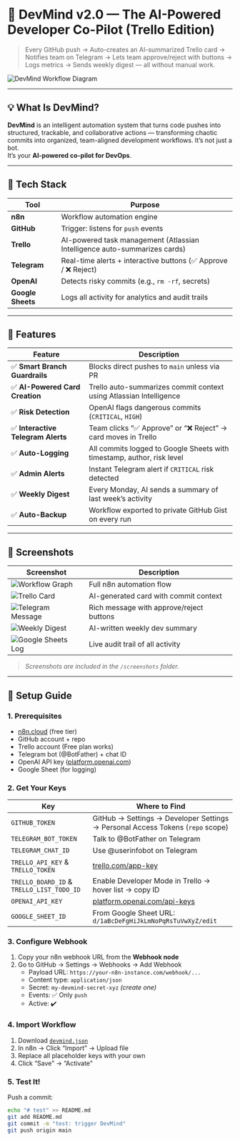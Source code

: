 # 🌟 DevMind v2.0 — The AI-Powered Developer Co-Pilot (Trello Edition)

> Every GitHub push → Auto-creates an AI-summarized Trello card → Notifies team on Telegram → Lets team approve/reject with buttons → Logs metrics → Sends weekly digest — all without manual work.

![DevMind Workflow Diagram](screenshots/n8n-workflow.png)

---

## 💡 What Is DevMind?

**DevMind** is an intelligent automation system that turns code pushes into structured, trackable, and collaborative actions — transforming chaotic commits into organized, team-aligned development workflows.
It’s not just a bot.  
It’s your **AI-powered co-pilot for DevOps**.

---

## 🔧 Tech Stack

| Tool              | Purpose                                                                   |
| ----------------- | ------------------------------------------------------------------------- |
| **n8n**           | Workflow automation engine                                                |
| **GitHub**        | Trigger: listens for `push` events                                        |
| **Trello**        | AI-powered task management (Atlassian Intelligence auto-summarizes cards) |
| **Telegram**      | Real-time alerts + interactive buttons (✅ Approve / ❌ Reject)           |
| **OpenAI**        | Detects risky commits (e.g., `rm -rf`, secrets)                           |
| **Google Sheets** | Logs all activity for analytics and audit trails                          |

---

## 🚀 Features

| Feature                            | Description                                                            |
| ---------------------------------- | ---------------------------------------------------------------------- |
| ✅ **Smart Branch Guardrails**     | Blocks direct pushes to `main` unless via PR                           |
| ✅ **AI-Powered Card Creation**    | Trello auto-summarizes commit context using Atlassian Intelligence     |
| ✅ **Risk Detection**              | OpenAI flags dangerous commits (`CRITICAL`, `HIGH`)                    |
| ✅ **Interactive Telegram Alerts** | Team clicks “✅ Approve” or “❌ Reject” → card moves in Trello         |
| ✅ **Auto-Logging**                | All commits logged to Google Sheets with timestamp, author, risk level |
| ✅ **Admin Alerts**                | Instant Telegram alert if `CRITICAL` risk detected                     |
| ✅ **Weekly Digest**               | Every Monday, AI sends a summary of last week’s activity               |
| ✅ **Auto-Backup**                 | Workflow exported to private GitHub Gist on every run                  |

---

## 📸 Screenshots

| Screenshot                                            | Description                              |
| ----------------------------------------------------- | ---------------------------------------- |
| ![Workflow Graph](screenshots/n8n-workflow.png)       | Full n8n automation flow                 |
| ![Trello Card](screenshots/trello-card.png)           | AI-generated card with commit context    |
| ![Telegram Message](screenshots/telegram-message.png) | Rich message with approve/reject buttons |
| ![Weekly Digest](screenshots/weekly-digest.png)       | AI-written weekly dev summary            |
| ![Google Sheets Log](screenshots/sheets-log.png)      | Live audit trail of all activity         |

> _Screenshots are included in the `/screenshots` folder._

---

## 🔐 Setup Guide

### 1. Prerequisites

- [n8n.cloud](https://n8n.io/cloud/) (free tier)
- GitHub account + repo
- Trello account (Free plan works)
- Telegram bot (@BotFather) + chat ID
- OpenAI API key ([platform.openai.com](https://platform.openai.com))
- Google Sheet (for logging)

### 2. Get Your Keys

| Key                                       | Where to Find                                                                  |
| ----------------------------------------- | ------------------------------------------------------------------------------ |
| `GITHUB_TOKEN`                            | GitHub → Settings → Developer Settings → Personal Access Tokens (`repo` scope) |
| `TELEGRAM_BOT_TOKEN`                      | Talk to @BotFather on Telegram                                                 |
| `TELEGRAM_CHAT_ID`                        | Use @userinfobot on Telegram                                                   |
| `TRELLO_API_KEY` & `TRELLO_TOKEN`         | [trello.com/app-key](https://trello.com/app-key)                               |
| `TRELLO_BOARD_ID` & `TRELLO_LIST_TODO_ID` | Enable Developer Mode in Trello → hover list → copy ID                         |
| `OPENAI_API_KEY`                          | [platform.openai.com/api-keys](https://platform.openai.com/api-keys)           |
| `GOOGLE_SHEET_ID`                         | From Google Sheet URL: `d/1aBcDeFgHiJkLmNoPqRsTuVwXyZ/edit`                    |

### 3. Configure Webhook

1. Copy your n8n webhook URL from the **Webhook node**
2. Go to GitHub → Settings → Webhooks → Add Webhook
   - Payload URL: `https://your-n8n-instance.com/webhook/...`
   - Content type: `application/json`
   - Secret: `my-devmind-secret-xyz` _(create one)_
   - Events: ✅ Only `push`
   - Active: ✔️

### 4. Import Workflow

1. Download [`devmind.json`](workflow/devmind.json)
2. In n8n → Click “Import” → Upload file
3. Replace all placeholder keys with your own
4. Click “Save” → “Activate”

### 5. Test It!

Push a commit:

```bash
echo "# test" >> README.md
git add README.md
git commit -m "test: trigger DevMind"
git push origin main
```
